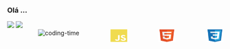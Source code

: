 ### Olá ...

<div >
  <img height="180em" src="https://github-readme-stats.vercel.app/api?username=giihalvez&show_icons=true&theme=midnight-purple&include_all_commits=true&count_private=true"/>
  <img height="180em" src="https://github-readme-stats.vercel.app/api/top-langs/?username=giihalvez&layout=compact&langs_count=16&theme=midnight-purple"/>
</div>

<div style="display: flex; justify-content: space-between;"> <br>
  <img align="left"height="150" alt="coding-time" src="code.gif">
  <img align="center" height="30" width="40" alt="js-icon"  src="https://raw.githubusercontent.com/devicons/devicon/master/icons/javascript/javascript-plain.svg">
  <img align="center" height="30" width="40" alt="html-icon" src="https://raw.githubusercontent.com/devicons/devicon/master/icons/html5/html5-original.svg">
  <img align="center" height="30" width="40" alt="css-icon" 
src="https://raw.githubusercontent.com/devicons/devicon/master/icons/css3/css3-original.svg"     
<img  align="center" height="30" width="40" alt="java-icon" 
  src="https://cdn.jsdelivr.net/gh/devicons/devicon@latest/icons/java/java-plain.svg" />
          

          
                                                                              

</div>
